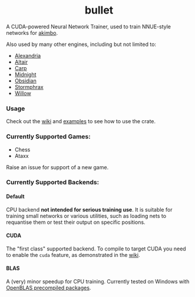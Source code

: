 <div align="center">

# bullet

</div>

A CUDA-powered Neural Network Trainer, used to train NNUE-style networks for [akimbo](https://github.com/jw1912/akimbo).

Also used by many other engines, including but not limited to:
- [Alexandria](https://github.com/PGG106/Alexandria)
- [Altair](https://github.com/Alex2262/AltairChessEngine)
- [Carp](https://github.com/dede1751/carp)
- [Midnight](https://github.com/archishou/MidnightChessEngine)
- [Obsidian](https://github.com/gab8192/Obsidian)
- [Stormphrax](https://github.com/Ciekce/Stormphrax)
- [Willow](https://github.com/Adam-Kulju/Willow)

### Usage

Check out the [wiki](https://github.com/jw1912/bullet/wiki/2.-Getting-Started-with-bullet) and [examples](/examples) to see how to use the crate.

### Currently Supported Games:
- Chess
- Ataxx

Raise an issue for support of a new game.

### Currently Supported Backends:
#### Default
CPU backend **not intended for serious training use**. It is suitable for training small networks or various utilities,
such as loading nets to requantise them or test their output on specific positions.

#### CUDA
The "first class" supported backend. To compile to target CUDA you need to enable the `cuda` feature,
as demonstrated in the [wiki](https://github.com/jw1912/bullet/wiki/2.-Getting-Started-with-bullet).

#### BLAS
A (very) minor speedup for CPU training. Currently tested on Windows with [OpenBLAS precompiled packages](https://github.com/OpenMathLib/OpenBLAS/releases).
